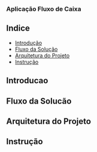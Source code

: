 ### Aplicação Fluxo de Caixa

## Indice

- [Introdução](#Introducao)
- [Fluxo da Solução](#fluxo-solucao)
- [Arquitetura do Projeto](#Arquitetura-do-Projeto)
- [Instrução](#Instrucao)

## Introducao

## Fluxo da Solucão

## Arquitetura do Projeto

## Instrução

